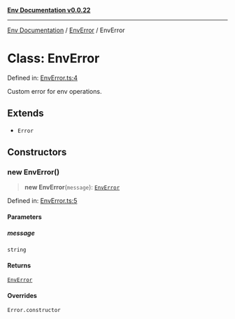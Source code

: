 [**Env Documentation v0.0.22**](../../README.md)

***

[Env Documentation](../../modules.md) / [EnvError](../README.md) / EnvError

# Class: EnvError

Defined in: [EnvError.ts:4](https://github.com/stonemjs/env/blob/03a15d504630d9dcaa3aa5276370578245d77a29/src/EnvError.ts#L4)

Custom error for env operations.

## Extends

- `Error`

## Constructors

### new EnvError()

> **new EnvError**(`message`): [`EnvError`](EnvError.md)

Defined in: [EnvError.ts:5](https://github.com/stonemjs/env/blob/03a15d504630d9dcaa3aa5276370578245d77a29/src/EnvError.ts#L5)

#### Parameters

##### message

`string`

#### Returns

[`EnvError`](EnvError.md)

#### Overrides

`Error.constructor`

